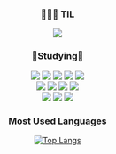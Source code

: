 

<div align = center>
<h3>👩🏼‍💻 TIL </h3>
  <a href="https://velog.io/@minjiki2/posts"><img src="https://img.shields.io/badge/Velog-3DDC84?style=flat-square&logo=Blogger&logoColor=white"/></a>

  
  

<h3>📒Studying📒</h3>
<img src="https://img.shields.io/badge/C++-0067A3?style=flat-square&logo=C++&logoColor=white"/>
<img src="https://img.shields.io/badge/C-A8B9CC?style=flat-square&logo=C&logoColor=white"/>
<img src="https://img.shields.io/badge/Java-007396?style=flat-square&logo=Java&logoColor=white"/>
<img src="https://img.shields.io/badge/Python-3776AB?style=flat-square&logo=Python&logoColor=white"/>
<img src="https://img.shields.io/badge/JavaScript-F7DF1E?style=for-the-badge&logo=JavaScript&logoColor=white"/>
<br/>

<img src="https://img.shields.io/badge/Spring-6DB33F?style=flat-square&logo=Spring&logoColor=white"/>
<img src="https://img.shields.io/badge/Selenium-43B02A?style=flat-square&logo=Selenium&logoColor=white"/>
<img src="https://img.shields.io/badge/Bootstrap-563D7C?style=for-the-badge&logo=bootstrap&logoColor=white"/>
<img src="https://img.shields.io/badge/MySQL-4479A1?style=flat-square&logo=MySQL&logoColor=white"/>

<br/>
<img src="https://img.shields.io/badge/Git-F05032?style=flat-square&logo=git&logoColor=white"/>
  <img src="https://img.shields.io/badge/Linux-FCC624?style=flat-square&logo=linux&logoColor=black"/>
  <img src="https://img.shields.io/badge/Ubuntu-E95420?style=flat-square&logo=Ubuntu&logoColor=white"/>



<h3> Most Used Languages </h3>

[![Top Langs](https://github-readme-stats.vercel.app/api/top-langs/?username=minjikimkim2222)](https://github.com/anuraghazra/github-readme-stats)


  

</div>

